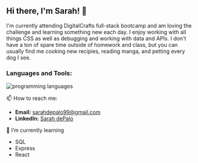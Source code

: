 ## Hi there, I'm Sarah! 👋

I'm currently attending DigitalCrafts full-stack bootcamp and am loving the challenge and learning something new each day. I enjoy working with all things CSS as well as debugging and working with data and APIs. I don't have a ton of spare time outside of homework and class, but you can usually find me cooking new recipies, reading manga, and petting every dog I see.
  
### Languages and Tools:
![programming languages](https://user-images.githubusercontent.com/80724077/124001614-d23bdd00-d9a2-11eb-953f-b21423cca8fe.png)

📫    How to reach me:
- **Email:** [sarahdepalo99@gmail.com](sarahdepalo99@gmail.com)
- **LinkedIn:** [Sarah dePalo](https://www.linkedin.com/in/sarahdepalo/)

🌱  I’m currently learning
- SQL
- Express
- React

<!--
**sarahdepalo/sarahdepalo** is a ✨ _special_ ✨ repository because its `README.md` (this file) appears on your GitHub profile.

Here are some ideas to get you started:

- 🔭 I’m currently working on ...
- 🌱 I’m currently learning ...
- 👯 I’m looking to collaborate on ...
- 🤔 I’m looking for help with ...
- 💬 Ask me about ...
- 📫 How to reach me: ...
- 😄 Pronouns: ...
- ⚡ Fun fact: ...
-->
